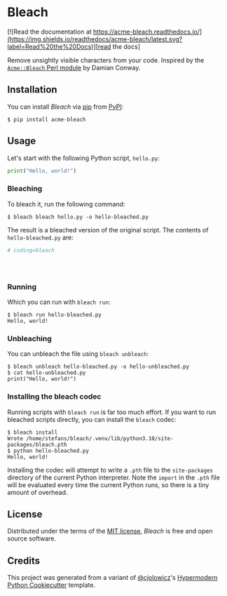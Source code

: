 # Bleach

[![Read the documentation at https://acme-bleach.readthedocs.io/](https://img.shields.io/readthedocs/acme-bleach/latest.svg?label=Read%20the%20Docs)][read the docs]

[read the docs]: https://acme-bleach.readthedocs.io/
[tests]: https://github.com/stefansm/acme-bleach/actions?workflow=Tests

Remove unsightly visible characters from your code. Inspired by the [`Acme::Bleach` Perl module][acme::bleach] by Damian
Conway.

[acme::bleach]: https://metacpan.org/pod/Acme::Bleach

## Installation

You can install _Bleach_ via [pip] from [PyPI]:

```console
$ pip install acme-bleach
```

## Usage

Let's start with the following Python script, `hello.py`:

```python
print("Hello, world!")
```

### Bleaching

To bleach it, run the following command:

```console
$ bleach bleach hello.py -o hello-bleached.py
```

The result is a bleached version of the original script. The contents of `hello-bleached.py` are:

```python
# coding=bleach





```

### Running

Which you can run with `bleach run`:

```console
$ bleach run hello-bleached.py
Hello, world!
```

### Unbleaching

You can unbleach the file using `bleach unbleach`:

```console
$ bleach unbleach hello-bleached.py -o hello-unbleached.py
$ cat hello-unbleached.py
print("Hello, world!")
```

### Installing the bleach codec

Running scripts with `bleach run` is far too much effort. If you want to run bleached scripts directly, you can install
the `bleach` codec:

```console
$ bleach install
Wrote /home/stefans/bleach/.venv/lib/python3.10/site-packages/bleach.pth
$ python hello-bleached.py
Hello, world!
```

Installing the codec will attempt to write a `.pth` file to the `site-packages` directory of the current Python
interpreter. Note the `import` in the `.pth` file will be evaluated every time the current Python runs, so there is a
tiny amount of overhead.

## License

Distributed under the terms of the [MIT license][license],
_Bleach_ is free and open source software.

## Credits

This project was generated from a variant of [@cjolowicz]'s [Hypermodern Python Cookiecutter] template.

[@cjolowicz]: https://github.com/cjolowicz
[pypi]: https://pypi.org/
[hypermodern python cookiecutter]: https://github.com/cjolowicz/cookiecutter-hypermodern-python
[pip]: https://pip.pypa.io/

<!-- github-only -->

[license]: https://github.com/stefansm/acme-bleach/blob/main/LICENSE
[command-line reference]: https://acme-bleach.readthedocs.io/en/latest/usage.html
